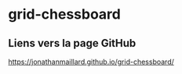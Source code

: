 # grid-chessboard


## Liens vers la page GitHub
https://jonathanmaillard.github.io/grid-chessboard/